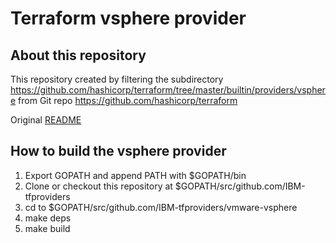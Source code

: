 # Terraform vsphere provider
## About this repository

This repository created by filtering the subdirectory https://github.com/hashicorp/terraform/tree/master/builtin/providers/vsphere
from Git repo https://github.com/hashicorp/terraform

Original [README](https://github.com/hashicorp/terraform/blob/master/builtin/providers/vsphere/README.md)


## How to build the vsphere provider

1. Export GOPATH and append PATH with $GOPATH/bin
2. Clone or checkout this repository at $GOPATH/src/github.com/IBM-tfproviders
3. cd to $GOPATH/src/github.com/IBM-tfproviders/vmware-vsphere
4. make deps
5. make build
